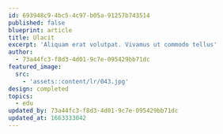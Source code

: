 ```yaml
---
id: 693948c9-4bc5-4c97-b05a-91257b743514
published: false
blueprint: article
title: Ulacit
excerpt: 'Aliquam erat volutpat. Vivamus ut commodo tellus'
author:
  - 73a44fc3-f8d3-4d01-9c7e-095429bb71dc
featured_image:
  src:
    - 'assets::content/lr/043.jpg'
design: completed
topics:
  - edu
updated_by: 73a44fc3-f8d3-4d01-9c7e-095429bb71dc
updated_at: 1663333042
---
```

